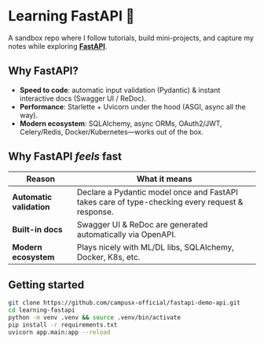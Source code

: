 # Learning FastAPI 🚀

A sandbox repo where I follow tutorials, build mini-projects, and capture my notes while exploring **[FastAPI](https://fastapi.tiangolo.com/)**.

## Why FastAPI?

- **Speed to code**: automatic input validation (Pydantic) & instant interactive docs (Swagger UI / ReDoc).
- **Performance**: Starlette + Uvicorn under the hood (ASGI, async all the way).
- **Modern ecosystem**: SQLAlchemy, async ORMs, OAuth2/JWT, Celery/Redis, Docker/Kubernetes—works out of the box.

## Why FastAPI *feels* fast

| Reason | What it means |
|--------|---------------|
| **Automatic validation** | Declare a Pydantic model once and FastAPI takes care of type-checking every request & response. |
| **Built-in docs** | Swagger UI & ReDoc are generated automatically via OpenAPI. |
| **Modern ecosystem** | Plays nicely with ML/DL libs, SQLAlchemy, Docker, K8s, etc. |

## Getting started

```bash
git clone https://github.com/campusx-official/fastapi-demo-api.git
cd learning-fastapi
python -m venv .venv && source .venv/bin/activate
pip install -r requirements.txt
uvicorn app.main:app --reload

